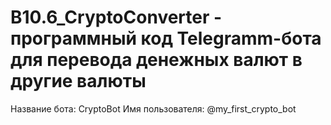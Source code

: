 # B10.6_CryptoConverter - программный код Telegramm-бота для перевода денежных валют в другие валюты
Название бота: CryptoBot
Имя пользователя: @my_first_crypto_bot
